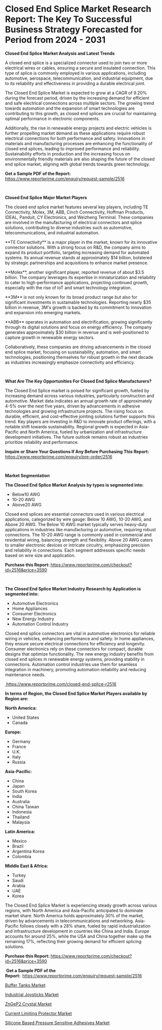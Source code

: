 <p><h1>Closed End Splice Market Research Report: The Key To Successful Business Strategy Forecasted for Period from 2024 - 2031</h1></p><p><strong>Closed End Splice Market Analysis and Latest Trends</strong></p>
<p><p>A closed end splice is a specialized connector used to join two or more electrical wires or cables, ensuring a secure and insulated connection. This type of splice is commonly employed in various applications, including automotive, aerospace, telecommunication, and industrial equipment, due to its reliability and effectiveness in providing a durable electrical joint.</p><p>The Closed End Splice Market is expected to grow at a CAGR of 9.20% during the forecast period, driven by the increasing demand for efficient and safe electrical connections across multiple sectors. The growing trend towards automation and the expansion of smart technologies are contributing to this growth, as closed end splices are crucial for maintaining optimal performance in electronic components.</p><p>Additionally, the rise in renewable energy projects and electric vehicles is further propelling market demand as these applications require robust electrical connections for both performance and safety. Innovations in materials and manufacturing processes are enhancing the functionality of closed end splices, leading to improved performance and reliability. Sustainability efforts in production and the increasing focus on environmentally friendly materials are also shaping the future of the closed end splice market, aligning with global trends towards green technology.</p></p>
<p><strong>Get a Sample PDF of the Report:&nbsp;</strong> <a href="https://www.reportprime.com/enquiry/request-sample/2516">https://www.reportprime.com/enquiry/request-sample/2516</a></p>
<p>&nbsp;</p>
<p><strong>Closed End Splice Major Market Players</strong></p>
<p><p>The closed end splice market features several key players, including TE Connectivity, Molex, 3M, ABB, Cinch Connectivity, Hoffman Products, IDEAL, Panduit, CY Electronics, and Weizheng Terminal. These companies are involved in the manufacturing of electrical connectors and splice solutions, contributing to diverse industries such as automotive, telecommunications, and industrial automation.</p><p>**TE Connectivity** is a major player in the market, known for its innovative connector solutions. With a strong focus on R&D, the company aims to expand its product portfolio, targeting increasing demand for automated systems. Its annual revenue stands at approximately $14 billion, bolstered by strategic partnerships and acquisitions to enhance market presence.</p><p>**Molex**, another significant player, reported revenue of about $3.5 billion. The company leverages its expertise in miniaturization and reliability to cater to high-performance applications, projecting continued growth, especially with the rise of IoT and smart technology integration. </p><p>**3M** is not only known for its broad product range but also for significant investments in sustainable technologies. Reporting nearly $35 billion in revenue, 3M's growth is backed by its commitment to innovation and expansion into emerging markets.</p><p>**ABB** operates in automation and electrification, growing significantly through its digital solutions and focus on energy efficiency. The company generates approximately $30 billion in revenue and is well-positioned to capture growth in renewable energy sectors.</p><p>Collaboratively, these companies are driving advancements in the closed end splice market, focusing on sustainability, automation, and smart technologies, positioning themselves for robust growth in the next decade as industries increasingly emphasize connectivity and efficiency.</p></p>
<p>&nbsp;</p>
<p><strong>What Are The Key Opportunities For Closed End Splice Manufacturers?</strong></p>
<p><p>The Closed End Splice market is poised for significant growth, fueled by increasing demand across various industries, particularly construction and automotive. Market data indicates an annual growth rate of approximately 4-5% over the next five years, driven by advancements in adhesive technologies and growing infrastructure projects. The rising focus on durable, efficient, and cost-effective jointing solutions further supports this trend. Key players are investing in R&D to innovate product offerings, with a notable shift towards sustainability. Regional growth is expected in Asia-Pacific and North America, fueled by urbanization and infrastructure development initiatives. The future outlook remains robust as industries prioritize reliability and performance.</p></p>
<p><strong>Inquire or Share Your Questions If Any Before Purchasing This Report:</strong> <a href="https://www.reportprime.com/enquiry/pre-order/2516">https://www.reportprime.com/enquiry/pre-order/2516</a></p>
<p>&nbsp;</p>
<p><strong>Market Segmentation</strong></p>
<p><strong>The Closed End Splice Market Analysis by types is segmented into:</strong></p>
<p><ul><li>Below10 AWG</li><li>10-20 AWG</li><li>Above20 AWG</li></ul></p>
<p><p>Closed end splices are essential connectors used in various electrical applications, categorized by wire gauge: Below 10 AWG, 10-20 AWG, and Above 20 AWG. The Below 10 AWG market typically serves heavy-duty applications in industries like manufacturing or automotive, requiring robust connections. The 10-20 AWG range is commonly used in commercial and residential wiring, balancing strength and flexibility. Above 20 AWG caters to smaller electronic devices or intricate circuitry, emphasizing precision and reliability in connections. Each segment addresses specific needs based on wire size and application.</p></p>
<p><strong>Purchase this Report:&nbsp;</strong><a href="https://www.reportprime.com/checkout?id=2516&price=3590">https://www.reportprime.com/checkout?id=2516&price=3590</a></p>
<p>&nbsp;</p>
<p><strong>The Closed End Splice Market Industry Research by Application is segmented into:</strong></p>
<p><ul><li>Automotive Electronics</li><li>Home Appliances</li><li>Consumer Electronics</li><li>New Energy Industry</li><li>Automation Control Industry</li></ul></p>
<p><p>Closed end splice connectors are vital in automotive electronics for reliable wiring in vehicles, enhancing performance and safety. In home appliances, they ensure secure electrical connections for efficiency and longevity. Consumer electronics rely on these connectors for compact, durable designs that optimize functionality. The new energy industry benefits from closed end splices in renewable energy systems, providing stability in connections. Automation control industries use them for seamless integration in machinery, promoting automation reliability and reducing maintenance needs.</p></p>
<p><a href="https://www.reportprime.com/closed-end-splice-r2516">&nbsp;https://www.reportprime.com/closed-end-splice-r2516</a></p>
<p><strong>In terms of Region, the Closed End Splice Market Players available by Region are:</strong></p>
<p>
    <p> <strong> North America: </strong>
        <ul>
            <li>United States</li>
            <li>Canada</li>
        </ul>
        </p> 
    <p> <strong> Europe: </strong>
        <ul>
            <li>Germany</li>
            <li>France</li>
            <li>U.K.</li>
            <li>Italy</li>
            <li>Russia</li>
        </ul>
        </p> 
    <p> <strong> Asia-Pacific: </strong>
        <ul>
            <li>China</li>
            <li>Japan</li>
            <li>South Korea</li>
            <li>India</li>
            <li>Australia</li>
            <li>China Taiwan</li>
            <li>Indonesia</li>
            <li>Thailand</li>
            <li>Malaysia</li>
        </ul>
        </p> 
    <p> <strong> Latin America: </strong>
        <ul>
            <li>Mexico</li>
            <li>Brazil</li>
            <li>Argentina Korea</li>
            <li>Colombia</li>
        </ul>
        </p> 
    <p> <strong> Middle East & Africa: </strong>
        <ul>
            <li>Turkey</li>
            <li>Saudi</li>
            <li>Arabia</li>
            <li>UAE</li>
            <li>Korea</li>
        </ul>
    </p>
    </p>
<p><p>The Closed End Splice Market is experiencing steady growth across various regions, with North America and Asia-Pacific anticipated to dominate market share. North America holds approximately 30% of the market, driven by advancements in telecommunications and networking. Asia-Pacific follows closely with a 28% share, fueled by rapid industrialization and infrastructure development in countries like China and India. Europe accounts for around 25%, while the USA and China together make up the remaining 17%, reflecting their growing demand for efficient splicing solutions.</p></p>
<p><strong>Purchase this Report: </strong><a href="https://www.reportprime.com/checkout?id=2516&price=3590">https://www.reportprime.com/checkout?id=2516&price=3590</a></p>
<p>&nbsp;<strong>Get a Sample PDF of the Report:&nbsp;&nbsp;</strong><a href="https://www.reportprime.com/enquiry/request-sample/2516">https://www.reportprime.com/enquiry/request-sample/2516</a></p>
<p><strong></strong></p>
<p><p><a href="https://www.linkedin.com/pulse/insights-buffer-tanks-industry-market-financial-status-size-v07ae?trackingId=PNs3Q12jTkSYrH5u%2BsVFZA%3D%3D">Buffer Tanks Market</a></p><p><a href="https://www.linkedin.com/pulse/industrial-joysticks-market-global-regional-analysis-focus-jwyie?trackingId=ElNPNdG%2FSGi%2B%2F9MfFbj1Og%3D%3D">Industrial Joysticks Market</a></p><p><a href="https://github.com/LaurenShaw586/Market-Research-Report-List-1/blob/main/zngep2-crystal-market.md">ZnGeP2 Crystal Market</a></p><p><a href="https://github.com/ChiragRp1/Market-Research-Report-List-6/blob/main/current-limiting-protector-market.md">Current Limiting Protector Market</a></p><p><a href="https://issuu.com/reportprime-2/docs/silicone-based-pressure-sensitive-a_573ed1ea1b4480">Silicone Based Pressure Sensitive Adhesives Market</a></p></p>